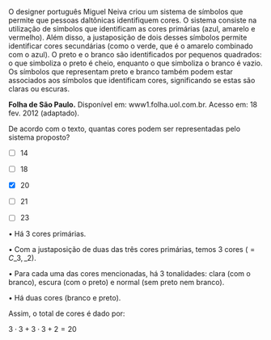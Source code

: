 

O designer português Miguel Neiva criou um sistema de símbolos que permite que pessoas daltônicas identifiquem cores. O sistema consiste na utilização de símbolos que identificam as cores primárias (azul, amarelo e vermelho). Além disso, a justaposição de dois desses símbolos permite identificar cores secundárias (como o verde, que é o amarelo combinado com o azul). O preto e o branco são identificados por pequenos quadrados: o que simboliza o preto é cheio, enquanto o que simboliza o branco é vazio. Os símbolos que representam preto e branco também podem estar associados aos símbolos que identificam cores, significando se estas são claras ou escuras.

**Folha de São Paulo.** Disponível em: www1.folha.uol.com.br. Acesso em: 18 fev. 2012 (adaptado).

De acordo com o texto, quantas cores podem ser representadas pelo sistema proposto?



- [ ] 14
- [ ] 18
- [x] 20
- [ ] 21
- [ ] 23


• Há 3 cores primárias.

• Com a justaposição de duas das três cores primárias, temos 3 cores ($= C\_{3},\_{2}$).

• Para cada uma das cores mencionadas, há 3 tonalidades: clara (com o branco), escura (com o preto) e normal (sem preto nem branco).

• Há duas cores (branco e preto).

Assim, o total de cores é dado por:

$3 \cdot 3 + 3 \cdot 3+ 2 = 20$

        